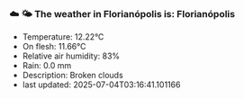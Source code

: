 ### ☁️ 🌤️  The weather in Florianópolis is: Florianópolis

- Temperature: 12.22°C
- On flesh: 11.66°C
- Relative air humidity: 83%
- Rain: 0.0 mm
- Description: Broken clouds
- last updated: 2025-07-04T03:16:41.101166
